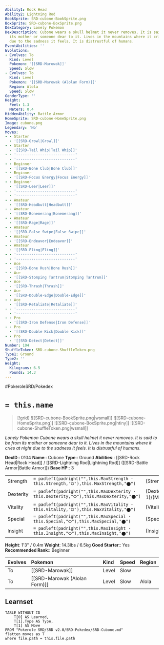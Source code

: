 ```yaml
---
Ability1: Rock Head
Ability2: Lightning Rod
BookSprite: SRD-cubone-BookSprite.png
BoxSprite: SRD-cubone-BoxSprite.png
DexCategory: Lonely Pokemon
DexDescription: Cubone wears a skull helmet it never removes. It is said to be from
  its mother or someone dear to it. Lives in the mountains where it cries at night
  due to the sadness it feels. It is distrustful of humans.
EventAbilities: ''
Evolutions:
- Evolves: To
  Kind: Level
  Pokemon: '[[SRD-Marowak]]'
  Speed: Slow
- Evolves: To
  Kind: Level
  Pokemon: '[[SRD-Marowak (Alolan Form)]]'
  Region: Alola
  Speed: Slow
GenderType: ''
Height:
  Feet: 1.3
  Meters: 0.4
HiddenAbility: Battle Armor
HomeSprite: SRD-cubone-HomeSprite.png
Image: cubone.png
Legendary: 'No'
Moves:
- - Starter
  - '[[SRD-Growl|Growl]]'
- - Starter
  - '[[SRD-Tail Whip|Tail Whip]]'
- - '---------------------------'
  - '---------------------------'
- - Beginner
  - '[[SRD-Bone Club|Bone Club]]'
- - Beginner
  - '[[SRD-Focus Energy|Focus Energy]]'
- - Beginner
  - '[[SRD-Leer|Leer]]'
- - '---------------------------'
  - '---------------------------'
- - Amateur
  - '[[SRD-Headbutt|Headbutt]]'
- - Amateur
  - '[[SRD-Bonemerang|Bonemerang]]'
- - Amateur
  - '[[SRD-Rage|Rage]]'
- - Amateur
  - '[[SRD-False Swipe|False Swipe]]'
- - Amateur
  - '[[SRD-Endeavor|Endeavor]]'
- - Amateur
  - '[[SRD-Fling|Fling]]'
- - '---------------------------'
  - '---------------------------'
- - Ace
  - '[[SRD-Bone Rush|Bone Rush]]'
- - Ace
  - '[[SRD-Stomping Tantrum|Stomping Tantrum]]'
- - Ace
  - '[[SRD-Thrash|Thrash]]'
- - Ace
  - '[[SRD-Double-Edge|Double-Edge]]'
- - Ace
  - '[[SRD-Retaliate|Retaliate]]'
- - '---------------------------'
  - '---------------------------'
- - Pro
  - '[[SRD-Iron Defense|Iron Defense]]'
- - Pro
  - '[[SRD-Double Kick|Double Kick]]'
- - Pro
  - '[[SRD-Detect|Detect]]'
Number: 104
ShuffleToken: SRD-cubone-ShuffleToken.png
Type1: Ground
Type2: ''
Weight:
  Kilograms: 6.5
  Pounds: 14.3
---
```


#PokeroleSRD/Pokedex

# `= this.name`

> [!grid]
> ![[SRD-cubone-BookSprite.png|wsmall]]
> ![[SRD-cubone-HomeSprite.png]]
> ![[SRD-cubone-BoxSprite.png|htiny]]
> ![[SRD-cubone-ShuffleToken.png|wsmall]]


*Lonely Pokemon*
*Cubone wears a skull helmet it never removes. It is said to be from its mother or someone dear to it. Lives in the mountains where it cries at night due to the sadness it feels. It is distrustful of humans.*

**DexID**:: 0104
**Name**:: Cubone
**Type**:: Ground
**Abilities**:: [[SRD-Rock Head|Rock Head]] / [[SRD-Lightning Rod|Lightning Rod]] ([[SRD-Battle Armor|Battle Armor]])
**Base HP**:: 3

|           |                                                                                        |                                          |
| --------- | -------------------------------------------------------------------------------------- | ---------------------------------------- |
| Strength  | `= padleft(padright("",this.MaxStrength - this.Strength,"⭘"),this.MaxStrength,"⬤")`    | (Strength::2)/(MaxStrength::4)   |
| Dexterity | `= padleft(padright("",this.MaxDexterity - this.Dexterity,"⭘"),this.MaxDexterity,"⬤")` | (Dexterity:: 1)/(MaxDexterity::3) |
| Vitality  | `= padleft(padright("",this.MaxVitality - this.Vitality,"⭘"),this.MaxVitality,"⬤")`    | (Vitality::3)/(MaxVitality::6)   |
| Special   | `= padleft(padright("",this.MaxSpecial - this.Special,"⭘"),this.MaxSpecial,"⬤")`       | (Special::2)/(MaxSpecial::4)     |
| Insight   | `= padleft(padright("",this.MaxInsight - this.Insight,"⭘"),this.MaxInsight,"⬤")`       | (Insight::2)/(MaxInsight::4)     |

**Height**: 1'3" / 0.4m
**Weight**: 14.3lbs / 6.5kg
**Good Starter**:: Yes
**Recommended Rank**:: Beginner

| Evolves   | Pokemon                       | Kind   | Speed   | Region   |
|:----------|:------------------------------|:-------|:--------|:---------|
| To        | [[SRD-Marowak]]               | Level  | Slow    |          |
| To        | [[SRD-Marowak (Alolan Form)]] | Level  | Slow    | Alola    |

## Learnset

```dataview
TABLE WITHOUT ID
    T[0] AS Learned,
    T[1].Type AS Type,
    T[1] AS Move
FROM "Pokerole SRD/SRD v2.0/SRD-Pokedex/SRD-Cubone.md"
flatten moves as T
where file.path = this.file.path
```
